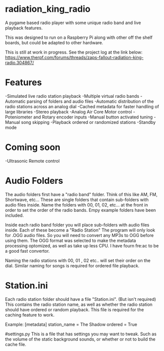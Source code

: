 # radiation_king_radio
A pygame based radio player with some unique radio band and live playback features.

This was designed to run on a Raspberry Pi along with other off the shelf boards, but could be adapted to other hardware.

This is still at work in progress.
See the project log at the link below:
https://www.therpf.com/forums/threads/zaps-fallout-radiation-king-radio.304867/

# Features
-Simulated live radio station playback
-Multiple virtual radio bands
-Automatic parsing of folders and audio files
-Automatic distribution of the radio stations across an analog dial
-Cached metadata for faster handling of large libraries
-Stereo playback
-Analog Air Core Motor control
-Poteniometer and Rotary encoder inputs
-Manual button activated tuning
-Manual song skipping
-Playback ordered or randomized stations
-Standby mode

# Coming soon
-Ultrasonic Remote control

# Audio Folders
The audio folders first have a "radio band" folder. Think of this like AM, FM, Shortwave, etc...
These are single folders that contain sub-folders with audio files inside. Name the folders with 00, 01, 02, etc... at the front in order to set the order of the radio bands. Empy example folders have been included.

Inside each radio band folder you will place sub-folders with audio files inside. Each of these become a "Radio Station"
The program will only look for .OGG audio files. So you will need to convert any MP3s to OGG before using them. The OGG format was selected to make the metadata processing optomized, as well as take up less CPU. I have fourn fre:ac to be a good fast convertor.

Naming the radio stations with 00, 01 , 02 etc.. will set their order on the dial. Similar naming for songs is required for ordered file playback.

# Station.ini
Each radio station folder should have a file "Station.ini". (But isn't required)
This contains the radio station name, as well as whether the radio station should have ordered or random playback.
This file is required for the caching feature to work.

Example:
	[metadata]
	station_name = The Shadow
	ordered = True
	
#settings.py
This is a file that has settings you may want to tweak. Such as the volume of the static background sounds, or whether or not to build the cache file.
